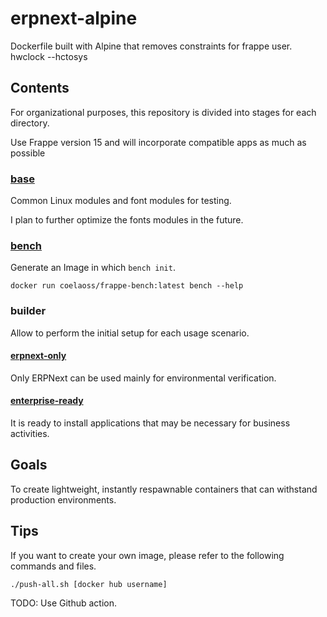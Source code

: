 # erpnext-alpine

Dockerfile built with Alpine that removes constraints for frappe user.
hwclock --hctosys
## Contents

For organizational purposes, this repository is divided into stages for each directory.

Use Frappe version 15 and will incorporate compatible apps as much as possible

### [base](https://hub.docker.com/r/coelaoss/frappe-base)

Common Linux modules and font modules for testing.

I plan to further optimize the fonts modules in the future.

### [bench](https://hub.docker.com/r/coelaoss/frappe-bench)

Generate an Image in which ```bench init```.

```
docker run coelaoss/frappe-bench:latest bench --help
```

### builder

Allow to perform the initial setup for each usage scenario.

#### [erpnext-only](https://hub.docker.com/r/coelaoss/erpnext-only)

Only ERPNext can be used mainly for environmental verification.

#### [enterprise-ready](https://hub.docker.com/r/coelaoss/erpnext-enterprise)

It is ready to install applications that may be necessary for business activities.

## Goals

To create lightweight, instantly respawnable containers that can withstand production environments.

## Tips

If you want to create your own image, please refer to the following commands and files.

```
./push-all.sh [docker hub username]
```

TODO: Use Github action.
